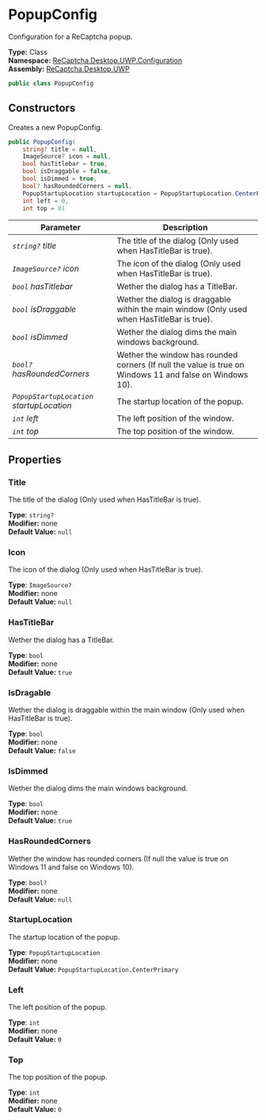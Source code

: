 # PopupConfig
Configuration for a ReCaptcha popup.

**Type:** Class
<br />
**Namespace:** [ReCaptcha.Desktop.UWP.Configuration](/ReCaptcha.Desktop/reference/recaptcha.desktop.uwp/configuration/)
<br />
**Assembly:** [ReCaptcha.Desktop.UWP](/ReCaptcha.Desktop/reference/recaptcha.desktop.uwp/)

```cs
public class PopupConfig
```

## Constructors
Creates a new PopupConfig.
```cs
public PopupConfig(
    string? title = null,
    ImageSource? icon = null,
    bool hasTitlebar = true,
    bool isDraggable = false,
    bool isDimmed = true,
    bool? hasRoundedCorners = null,
    PopupStartupLocation startupLocation = PopupStartupLocation.CenterPrimary,
    int left = 0,
    int top = 0)
```
| Parameter                                                | Description                           |
|----------------------------------------------------------|---------------------------------------|
| *`string?` title* | The title of the dialog (Only used when HasTitleBar is true). |
| *`ImageSource?` icon*                  | The icon of the dialog (Only used when HasTitleBar is true).      |
| *`bool` hasTitlebar*                  | Wether the dialog has a TitleBar.      |
| *`bool` isDraggable*                  | Wether the dialog is draggable within the main window (Only used when HasTitleBar is true).      |
| *`bool` isDimmed*                  | Wether the dialog dims the main windows background.      |
| *`bool?` hasRoundedCorners*                  | Wether the window has rounded corners (If null the value is true on Windows 11 and false on Windows 10).      |
| *`PopupStartupLocation` startupLocation*                  | The startup location of the popup.      |
| *`int` left*                  | The left position of the window.      |
| *`int` top*                  | The top position of the window.      |

## Properties

### Title
The title of the dialog (Only used when HasTitleBar is true).

**Type**: `string?`
<br />
**Modifier:** none
<br />
**Default Value:** `null`

### Icon
The icon of the dialog (Only used when HasTitleBar is true).

**Type**: `ImageSource?`
<br />
**Modifier:** none
<br />
**Default Value:** `null`

### HasTitleBar
Wether the dialog has a TitleBar.

**Type**: `bool`
<br />
**Modifier:** none
<br />
**Default Value:** `true`

### IsDragable
Wether the dialog is draggable within the main window (Only used when HasTitleBar is true).

**Type**: `bool`
<br />
**Modifier:** none
<br />
**Default Value:** `false`

### IsDimmed
Wether the dialog dims the main windows background.

**Type**: `bool`
<br />
**Modifier:** none
<br />
**Default Value:** `true`

### HasRoundedCorners
Wether the window has rounded corners (If null the value is true on Windows 11 and false on Windows 10).

**Type**: `bool?`
<br />
**Modifier:** none
<br />
**Default Value:** `null`

### StartupLocation
The startup location of the popup.

**Type**: `PopupStartupLocation`
<br />
**Modifier:** none
<br />
**Default Value:** `PopupStartupLocation.CenterPrimary`

### Left
The left position of the popup.

**Type**: `int`
<br />
**Modifier:** none
<br />
**Default Value:** `0`

### Top
The top position of the popup.

**Type**: `int`
<br />
**Modifier:** none
<br />
**Default Value:** `0`
